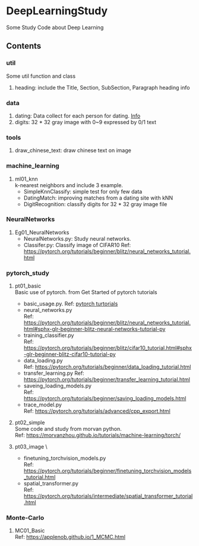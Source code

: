 # DeepLearningStudy
Some Study Code about Deep Learning

## Contents
### util
Some util function and class
1. heading: include the Title, Section, SubSection, Paragraph heading info

### data
1. dating: Data collect for each person for dating. [Info](./data/dating/info.md)
1. digits: 32 * 32 gray image with 0~9 expressed by 0/1 text

### tools
1. draw_chinese_text: draw chinese text on image


### machine_learning
1. ml01_knn \
    k-nearest neighbors and include 3 example.
    - SimpleKnnClassify: simple test for only few data
    - DatingMatch: improving matches from a dating site with kNN
    - DigitRecognition: classify digits for 32 * 32 gray image file


### NeuralNetworks
1. Eg01_NeuralNetworks
    - NeuralNetworks.py: Study neural networks.
    - Classifer.py: Classify image of CIFAR10
    Ref: https://pytorch.org/tutorials/beginner/blitz/neural_networks_tutorial.html


### pytorch_study
1. pt01_basic   \
    Basic use of pytorch. from Get Started of pytorch tutorials
    - basic_usage.py. Ref: [pytorch turtorials](https://pytorch.org/tutorials/beginner/blitz/tensor_tutorial.html#sphx-glr-beginner-blitz-tensor-tutorial-py)
    - neural_networks.py \
        Ref: https://pytorch.org/tutorials/beginner/blitz/neural_networks_tutorial.html#sphx-glr-beginner-blitz-neural-networks-tutorial-py
    - training_classifier.py \
        Ref: https://pytorch.org/tutorials/beginner/blitz/cifar10_tutorial.html#sphx-glr-beginner-blitz-cifar10-tutorial-py
    - data_loading.py   \
        Ref: https://pytorch.org/tutorials/beginner/data_loading_tutorial.html
    - transfer_learning.py
        Ref: https://pytorch.org/tutorials/beginner/transfer_learning_tutorial.html
    - saveing_loading_models.py \
        Ref: https://pytorch.org/tutorials/beginner/saving_loading_models.html
    - trace_model.py    \
        Ref: https://pytorch.org/tutorials/advanced/cpp_export.html
    
1. pt02_simple  \
    Some code and study from morvan python. \
    Ref: https://morvanzhou.github.io/tutorials/machine-learning/torch/
    
1. pt03_image   \
    - finetuning_torchvision_models.py  \
        Ref: https://pytorch.org/tutorials/beginner/finetuning_torchvision_models_tutorial.html
    - spatial_transformer.py    \
        Ref: https://pytorch.org/tutorials/intermediate/spatial_transformer_tutorial.html

### Monte-Carlo
1. MC01_Basic   \
    Ref: https://applenob.github.io/1_MCMC.html

